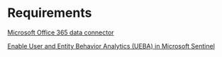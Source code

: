 # Requirements

[Microsoft Office 365 data connector](https://learn.microsoft.com/en-us/azure/sentinel/data-connectors-reference#microsoft-office-365)

[Enable User and Entity Behavior Analytics (UEBA) in Microsoft Sentinel](https://learn.microsoft.com/en-us/azure/sentinel/enable-entity-behavior-analytics)

